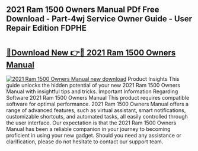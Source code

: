## 2021 Ram 1500 Owners Manual PDf Free Download - Part-4wj Service Owner Guide - User Repair Edition FDPHE

# <h2><a href="http://bc17008.oget.top/?id=2021+Ram+1500+Owners+Manual">🔗Download New 👉🔴 2021 Ram 1500 Owners Manual</a></h2>

[![2021 Ram 1500 Owners Manual new download](https://i.imgur.com/5g1atiW.png)](http://bc17008.oget.top/?id=2021+Ram+1500+Owners+Manual)
Product Insights This guide unlocks the hidden potential of your new 2021 Ram 1500 Owners Manual with insightful tips and tricks. Important Information Regarding Software 2021 Ram 1500 Owners Manual This product requires compatible software for optimal performance. 2021 Ram 1500 Owners Manual offers a range of advanced features, such as virtual assistant, smart notifications, customizable shortcuts, and automated tasks, all easily controlled through the user interface. Our expectation is that the 2021 Ram 1500 Owners Manual has been a reliable companion in your journey to becoming proficient in using your new gadget. Should you need any assistance or clarification, please do not hesitate to contact our support team.
